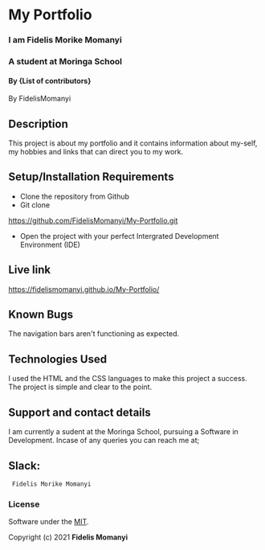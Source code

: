 # My Portfolio
### I am Fidelis Morike Momanyi
### A student at Moringa School
#### By **{List of contributors}**
By FidelisMomanyi
## Description
This project is about my portfolio and it contains information about my-self, my hobbies and links that can direct you to my work.
## Setup/Installation Requirements
* Clone the repository from Github
* Git clone

https://github.com/FidelisMomanyi/My-Portfolio.git

* Open the project with your perfect Intergrated Development Environment (IDE)
## Live link

https://fidelismomanyi.github.io/My-Portfolio/

## Known Bugs
The navigation bars aren't functioning as expected.
## Technologies Used
I used the HTML and the CSS languages to make this project a success. The project is simple and clear to the point.
## Support and contact details
I am currently a sudent at the Moringa School, pursuing a Software in Development.
Incase of any queries you can reach me at;
## Slack: 
```
 Fidelis Morike Momanyi
```
### License
Software under the [MIT](License).

Copyright (c) 2021 **Fidelis Momanyi**